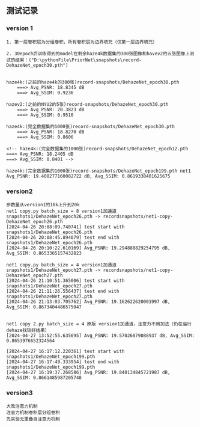 ## 测试记录

### version 1

    1. 第一层卷积层为分组卷积，所有卷积层为边界填充（仅第一层边界填充）

    2. 30epoch后训练得到的model在剩余haze4k数据集的300张图像和havev2的五张图像上测试的结果：("D:\pythonFile\PriorNet\snapshots\record-DehazeNet_epoch30.pth")


    haze4k:(之前的haze4k的300张)record-snapshots/DehazeNet_epoch30.pth
        ===> Avg_PSNR: 18.8345 dB 
        ===> Avg_SSIM: 0.9236 
    
    hazev2:(之前的NYU2的5张)record-snapshots/DehazeNet_epoch30.pth
        ===> Avg_PSNR: 20.3823 dB
        ===> Avg_SSIM: 0.9510
        
    haze4k:(完全数据集的1000张)record-snapshots/DehazeNet_epoch30.pth
        ===> Avg_PSNR: 18.8270 dB 
        ===> Avg_SSIM: 0.8606 

    <!-- haze4k:(完全数据集的1000张)record-snapshots/DehazeNet_epoch12.pth
    ===> Avg_PSNR: 18.2405 dB 
    ===> Avg_SSIM: 0.8401 -->

    haze4k:(完全数据集的1000张)record-snapshots/DehazeNet_epoch199.pth net1
    Avg_PSNR: 19.408277160082722 dB, Avg_SSIM: 0.8619338401625675


### version2
    参数量从version1的18k上升到20k
    net1 copy.py batch_size = 8 version1加通道
    snapshots1/DehazeNet_epoch26.pth -> recordsnapshots/net1-copy-DehazeNet_epoch26.pth
    [2024-04-26 20:08:09.740741] test start with snapshots1/DehazeNet_epoch26.pth
    [2024-04-26 20:08:45.894079] test end with snapshots1/DehazeNet_epoch26.pth
    [2024-04-26 20:10:22.610169] Avg_PSNR: 19.294888829254795 dB, Avg_SSIM: 0.8653365157432823

    net1 copy.py batch_size = 4 version1加通道
    snapshots1/DehazeNet_epoch27.pth -> recordsnapshots/net1-copy-DehazeNet_epoch27.pth
    [2024-04-26 21:10:51.365006] test start with snapshots1/DehazeNet_epoch27.pth
    [2024-04-26 21:11:26.556437] test end with snapshots1/DehazeNet_epoch27.pth
    [2024-04-26 21:13:03.705762] Avg_PSNR: 19.162622620001997 dB, Avg_SSIM: 0.8673404486575047


    net1 copy 2.py batch_size = 4 原版 version1加通道，注意力不用加法（仍在运行dehaze找较好结果）
    [2024-04-27 13:52:55.635695] Avg_PSNR: 19.57026879088937 dB, Avg_SSIM: 0.8653976652324564

    [2024-04-27 16:17:12.220361] test start with snapshots1/DehazeNet_epoch199.pth
    [2024-04-27 16:17:49.333954] test end with snapshots1/DehazeNet_epoch199.pth
    [2024-04-27 16:19:37.268586] Avg_PSNR: 19.840134845721987 dB, Avg_SSIM: 0.8661485987205748

### version3
    大改注意力机制
    注意力机制卷积层分组卷积
    先实验无重叠自注意力机制
    
